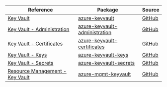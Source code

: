 | Reference | Package | Source |
|---|---|---|
|[Key Vault](keyvault-readme.md)|[azure-keyvault](https://pypi.org/project/azure-keyvault)|[GitHub](https://github.com/Azure/azure-sdk-for-python/blob/main/sdk/keyvault/azure-keyvault)|
|[Key Vault - Administration](keyvault-administration-readme.md)|[azure-keyvault-administration](https://pypi.org/project/azure-keyvault-administration)|[GitHub](https://github.com/Azure/azure-sdk-for-python/blob/main/sdk/keyvault/azure-keyvault-administration)|
|[Key Vault - Certificates](keyvault-certificates-readme.md)|[azure-keyvault-certificates](https://pypi.org/project/azure-keyvault-certificates)|[GitHub](https://github.com/Azure/azure-sdk-for-python/blob/main/sdk/keyvault/azure-keyvault-certificates)|
|[Key Vault - Keys](keyvault-keys-readme.md)|[azure-keyvault-keys](https://pypi.org/project/azure-keyvault-keys)|[GitHub](https://github.com/Azure/azure-sdk-for-python/blob/main/sdk/keyvault/azure-keyvault-keys)|
|[Key Vault - Secrets](keyvault-secrets-readme.md)|[azure-keyvault-secrets](https://pypi.org/project/azure-keyvault-secrets)|[GitHub](https://github.com/Azure/azure-sdk-for-python/blob/main/sdk/keyvault/azure-keyvault-secrets)|
|[Resource Management - Key Vault](mgmt-keyvault-readme.md)|[azure-mgmt-keyvault](https://pypi.org/project/azure-mgmt-keyvault)|[GitHub](https://github.com/Azure/azure-sdk-for-python/blob/main/sdk/keyvault/azure-mgmt-keyvault)|
